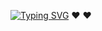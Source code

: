 [![Typing SVG](https://readme-typing-svg.demolab.com/?lines=Hello;My+Name+Is+Ilnaz+Sharifi)](https://linkedin.com/in/ilnaz-sharifi-1b05891b4)
❤️ :heart:
